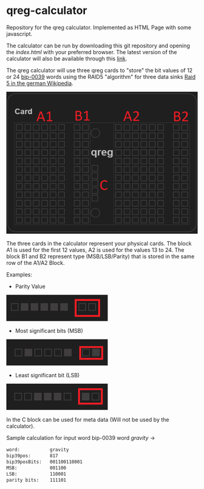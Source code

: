 # qreg-calculator
Repository for the qreg calculator. Implemented as HTML Page with some javascript.

The calculator can be run by downloading this git repository and opening the *index.html* with your preferred browser. The latest version of the calculator will also be available through this [link](https://ambitious-dune-01f9db703.azurestaticapps.net/).

The qreg calculator will use three qreg cards to "store" the bit values of 12 or 24 [bip-0039](https://github.com/bitcoin/bips/blob/master/bip-0039/) words using the RAID5 "algorithm" for three data sinks [Raid 5 in the german Wikipedia](https://de.wikipedia.org/wiki/RAID#RAID_5:_Leistung_+_Parit%C3%A4t,_Block-Level_Striping_mit_verteilter_Parit%C3%A4tsinformation).

![sample qreg card](doc/CardLegend.png)

The three cards in the calculator represent your physical cards. The block A1 is used for the first 12 values, A2 is used for the values 13 to 24. The block B1 and B2 represent type (MSB/LSB/Parity) that is stored in the same row of the A1/A2 Block.

Examples:

- Parity Value

![parity](doc/parity.png)

- Most significant bits (MSB)

![MSB](doc/MSB.png)

- Least significant bit (LSB)

![LSB](doc/LSB.png)



In the C block can be used for meta data (Will not be used by the calculator).

Sample calculation for input word bip-0039 word *gravity* ->

```
word:           gravity
bip39pos:       817
bip39posBits:   001100110001
MSB:            001100
LSB:            110001
parity bits:    111101
```
